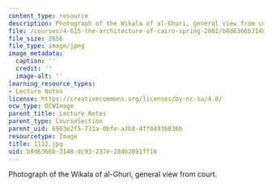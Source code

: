 ```yaml
---
content_type: resource
description: Photograph of the Wikala of al-Ghuri, general view from court.
file: /courses/4-615-the-architecture-of-cairo-spring-2002/b8d6366b3148dc93237e284b2691ff16_1112.jpg
file_size: 2656
file_type: image/jpeg
image_metadata:
  caption: ''
  credit: ''
  image-alt: ''
learning_resource_types:
- Lecture Notes
license: https://creativecommons.org/licenses/by-nc-sa/4.0/
ocw_type: OCWImage
parent_title: Lecture Notes
parent_type: CourseSection
parent_uid: 6903e2f5-731a-0bfe-a3b8-4ff0493b836b
resourcetype: Image
title: 1112.jpg
uid: b8d6366b-3148-dc93-237e-284b2691ff16
---
```

Photograph of the Wikala of al-Ghuri, general view from court.